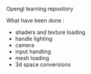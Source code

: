 Opengl learning repository

What have been done :
- shaders and texture loading
- handle lighting
- camera
- input handling
- mesh loading
- 3d space conversions 
